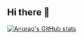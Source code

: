 ## Hi there 👋

[![Anurag's GitHub stats](https://github-readme-stats.vercel.app/api?username=vinsensiusarko)](https://github.com/vinsensiusarko/github-readme-stats)

<!--
**vinsensiusarko/vinsensiusarko** is a ✨ _special_ ✨ repository because its `README.md` (this file) appears on your GitHub profile.

Here are some ideas to get you started:

- 🔭 I’m currently working on ...
- 🌱 I’m currently learning ...
- 👯 I’m looking to collaborate on ...
- 🤔 I’m looking for help with ...
- 💬 Ask me about ...
- 📫 How to reach me: ...
- 😄 Pronouns: ...
- ⚡ Fun fact: ...
-->
